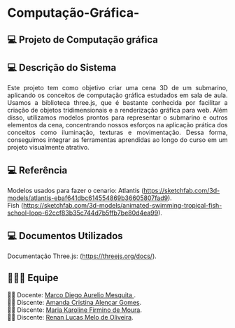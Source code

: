 # Computação-Gráfica-

  ## **:computer:** Projeto de Computação gráfica

  ## **:computer:** Descrição do Sistema 

  <p align="justify"> Este projeto tem como objetivo criar uma cena 3D de um submarino, aplicando os conceitos de computação gráfica estudados em sala de aula. Usamos a biblioteca three.js, que é bastante conhecida por facilitar a criação de objetos tridimensionais e a renderização gráfica para web. Além disso, utilizamos modelos prontos para representar o submarino e outros elementos da cena, concentrando nossos esforços na aplicação prática dos conceitos como iluminação, texturas e movimentação. Dessa forma, conseguimos integrar as ferramentas aprendidas ao longo do curso em um projeto visualmente atrativo.
 </p>

  ## **:computer:** Referência 
Modelos usados para fazer o cenario: 
Atlantis (https://sketchfab.com/3d-models/atlantis-ebaf641dbc614554869b36605807fad9).<br />
Fish     (https://sketchfab.com/3d-models/animated-swimming-tropical-fish-school-loop-62ccf83b35c744d7b5ffb7be80d4ea99).<br />

  ## **:computer:** Documentos Utilizados
 Documentação Three.js: (https://threejs.org/docs/).<br />
  
## :family_man_woman_girl: Equipe

:man_teacher: Docente: [Marco Diego Aurelio Mesquita ]().<br />
:woman_student: Discente: [Amanda Cristina Alencar Gomes](https://github.com/AmanditaC).<br />
:woman_student: Discente: [Maria Karoline Firmino de Moura](https://github.com/Mkaroline).<br />
:woman_student: Discente: [Renan Lucas Melo de Oliveira](https://github.com/RenanLucas19).<br />
